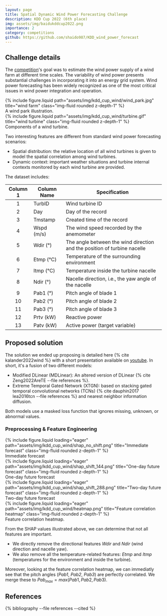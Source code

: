 ```yaml
---
layout: page
title: Spatial Dynamic Wind Power Forecasting Challenge
description: KDD Cup 2022 (6th place)
img: assets/img/baidukddcup2022.png
importance: 2
category: competitions
github: https://github.com/shaido987/KDD_wind_power_forecast
---
```


## Challenge details

The [competition](https://baidukddcup2022.github.io/)'s goal was to estimate the wind power supply of a wind farm at different time scales. The variability of wind power presents substantial challenges in incorporating it into an energy grid system. Wind power forecasting has been widely recognized as one of the most critical issues in wind power integration and operation.

<div class="row justify-content-sm-center">
    <div class="col-sm-6 mt-3 mt-md-0">
        {% include figure.liquid path="assets/img/kdd_cup_wind/wind_park.jpg" title="wind farm" class="img-fluid rounded z-depth-1" %}
        <div class="caption">
            A wind park illustration.
        </div>
    </div>
    <div class="col-sm-5 mt-2 mt-md-0">
        {% include figure.liquid path="assets/img/kdd_cup_wind/turbine.gif" title="wind turbine" class="img-fluid rounded z-depth-1" %}
        <div class="caption">
            Components of a wind turbine.
        </div>
    </div>
</div>

Two interesting features are different from standard wind power forecasting scenarios:

- Spatial distribution: the relative location of all wind turbines is given to model the spatial correlation among wind turbines.
- Dynamic context: important weather situations and turbine internal contexts monitored by each wind turbine are provided.

The dataset includes:

| **Column 1** | **Column Name** | **Specification**                                                        |
| :----------: | --------------- | ------------------------------------------------------------------------ |
|      1       | TurbID          | Wind turbine ID                                                          |
|      2       | Day             | Day of the record                                                        |
|      3       | Tmstamp         | Created time of the record                                               |
|      4       | Wspd (m/s)      | The wind speed recorded by the anemometer                                |
|      5       | Wdir (°)        | The angle between the wind direction and the position of turbine nacelle |
|      6       | Etmp (℃)        | Temperature of the surrounding environment                               |
|      7       | Itmp (℃)        | Temperature inside the turbine nacelle                                   |
|      8       | Ndir (°)        | Nacelle direction, i.e., the yaw angle of the nacelle                    |
|      9       | Pab1 (°)        | Pitch angle of blade 1                                                   |
|      10      | Pab2 (°)        | Pitch angle of blade 2                                                   |
|      11      | Pab3 (°)        | Pitch angle of blade 3                                                   |
|      12      | Prtv (kW)       | Reactive power                                                           |
|      13      | Patv (kW)       | Active power (target variable)                                           |

## Proposed solution

The solution we ended up proposing is detailed here {% cite kalander2022wind %} with a short presentation available on [youtube](https://www.youtube.com/watch?v=6fPL44g5h-c). In short, it's a fusion of two different models:

- Modified DLinear (MDLinear): An altered version of DLinear {% cite  Zeng2022AreTE --file references %}.
- Extreme Temporal Gated Network (XTGN): based on stacking gated temporal convolutional networks (TCNs) {% cite  dauphin2017 lea2016tcn --file references %} and nearest neighbor information diffusion.

Both models use a masked loss function that ignores missing, unknown, or abnormal values.

### Preprocessing & Feature Engineering

<div class="row">
    <div class="col-sm mt-3 mt-md-0">
        {% include figure.liquid loading="eager" path="assets/img/kdd_cup_wind/shap_no_shift.png" title="Immediate forecast" class="img-fluid rounded z-depth-1" %}
		<div class="caption">
			Immediate forecast
		</div>
    </div>
    <div class="col-sm mt-3 mt-md-0">
        {% include figure.liquid loading="eager" path="assets/img/kdd_cup_wind/shap_shift_144.png" title="One-day future forecast" class="img-fluid rounded z-depth-1" %}
		<div class="caption">
			One-day future forecast
		</div>
    </div>
    <div class="col-sm mt-3 mt-md-0">
        {% include figure.liquid loading="eager" path="assets/img/kdd_cup_wind/shap_shift_288.png" title="Two-day future forecast" class="img-fluid rounded z-depth-1" %}
		<div class="caption">
			Two-day future forecast
		</div>
    </div>
</div>

<div class="col-sm-4 align-self-end mt-3 mt-md-0">
    {% include figure.liquid loading="eager" path="assets/img/kdd_cup_wind/heatmap.png" title="Feature correlation heatmap" class="img-fluid rounded z-depth-1" %}
	<div class="caption">
		Feature correlation heatmap.
	</div>
</div>

From the SHAP values illustrated above, we can determine that not all features are important.

- We directly remove the directional features _Wdir_ and _Ndir_ (wind direction and nacelle yaw).
- We also remove all the temperature-related features: _Etmp_ and _Itmp_ (temperatures for the environment and inside the turbine).

Moreover, looking at the feature correlation heatmap, we can immediatly see that the pitch angles (_Pab1_, _Pab2_, _Pab3_) are perfectly correlated. We merge these to $Pab_{max}=max(Pab1, Pab2, Pab3)$.

<h2>References</h2>
<div class="publications">
    {% bibliography --file references --cited %}
</div>
